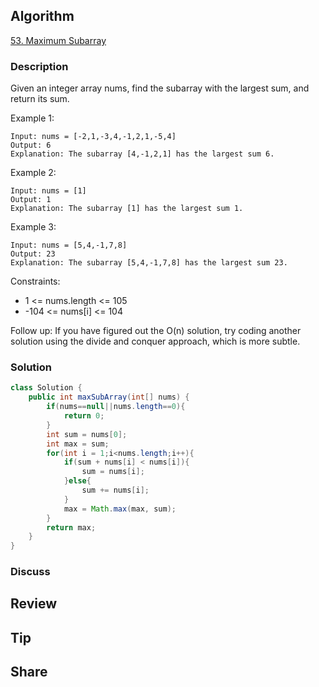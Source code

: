 ## Algorithm

[53. Maximum Subarray](https://leetcode.com/problems/maximum-subarray/description/)

### Description

Given an integer array nums, find the subarray with the largest sum, and return its sum.



Example 1:

```
Input: nums = [-2,1,-3,4,-1,2,1,-5,4]
Output: 6
Explanation: The subarray [4,-1,2,1] has the largest sum 6.
```

Example 2:

```
Input: nums = [1]
Output: 1
Explanation: The subarray [1] has the largest sum 1.
```

Example 3:

```
Input: nums = [5,4,-1,7,8]
Output: 23
Explanation: The subarray [5,4,-1,7,8] has the largest sum 23.
```

Constraints:

- 1 <= nums.length <= 105
- -104 <= nums[i] <= 104


Follow up: If you have figured out the O(n) solution, try coding another solution using the divide and conquer approach, which is more subtle.

### Solution

```java
class Solution {
    public int maxSubArray(int[] nums) {
        if(nums==null||nums.length==0){
            return 0;
        }
        int sum = nums[0];
        int max = sum;
        for(int i = 1;i<nums.length;i++){
            if(sum + nums[i] < nums[i]){
                sum = nums[i];
            }else{
                sum += nums[i];
            }
            max = Math.max(max, sum);
        }
        return max;
    }
}
```

### Discuss

## Review


## Tip


## Share
